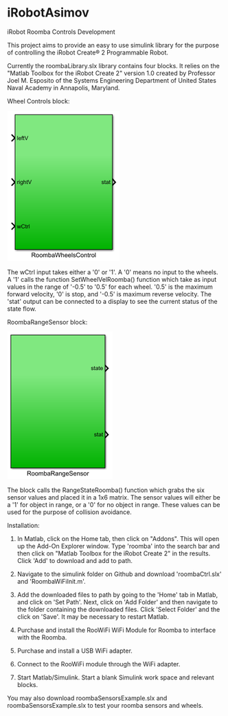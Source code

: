 # iRobotAsimov
iRobot Roomba Controls Development

This project aims to provide an easy to use simulink library for the purpose of controlling the iRobot Create® 2 Programmable Robot. 

Currently the roombaLibrary.slx library contains four blocks. It relies on the "Matlab Toolbox for the iRobot Create 2" version 1.0 created by Professor Joel M. Esposito of the Systems Engineering Department of United States Naval Academy in Annapolis, Maryland.

Wheel Controls block:

![alt text](./misc/RoombaWheelsControl.png)

The wCtrl input takes either a '0' or '1'. A '0' means no input to the wheels. A '1' calls the function SetWheelVelRoomba() function which take as input values in the range of '-0.5' to '0.5' for each wheel. '0.5' is the maximum forward velocity, '0' is stop, and '-0.5' is maximum reverse velocity. The 'stat' output can be connected to a display to see the current status of the state flow.

RoombaRangeSensor block:

![alt text](./misc/RoombaRangeSensor.png)

The block calls the RangeStateRoomba() function which grabs the six sensor values and placed it in a 1x6 matrix. The sensor values will either be a '1' for object in range, or a '0' for no object in range. These values can be used for the purpose of collision avoidance.

Installation:
1) In Matlab, click on the Home tab, then click on "Addons". This will open up the Add-On Explorer window. Type 'roomba' into the search bar and then click on "Matlab Toolbox for the iRobot Create 2" in the results. Click 'Add' to download and add to path.

2) Navigate to the simulink folder on Github and download 'roombaCtrl.slx' and 'RoombaWiFiInit.m'.

3) Add the downloaded files to path by going to the 'Home' tab in Matlab, and click on 'Set Path'. Next, click on 'Add Folder' and then navigate to the folder containing the downloaded files. Click 'Select Folder' and the click on 'Save'. It may be necessary to restart Matlab.

4) Purchase and install the RooWiFi WiFi Module for Roomba to interface with the Roomba.

5) Purchase and install a USB WiFi adapter.

6) Connect to the RooWiFi module through the WiFi adapter.

7) Start Matlab/Simulink. Start a blank Simulink work space and relevant blocks.

You may also download roombaSensorsExample.slx and roombaSensorsExample.slx to test your roomba sensors and wheels.
